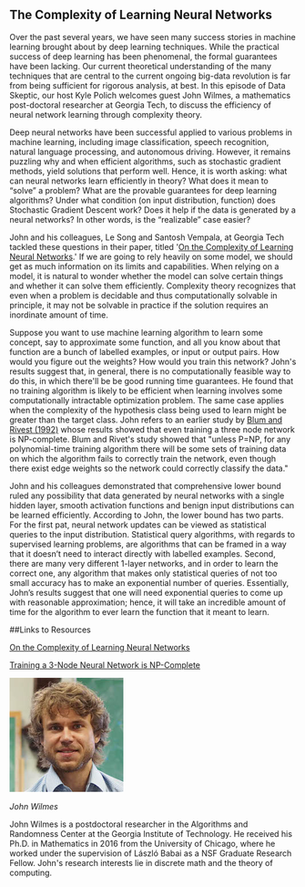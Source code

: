 ## The Complexity of Learning Neural Networks

Over the past several years, we have seen many success stories in machine learning brought about by deep learning techniques.  While the practical success of deep learning has been phenomenal, the formal guarantees have been lacking. Our current theoretical understanding of the many techniques that are central to the current ongoing big-data revolution is far from being sufficient for rigorous analysis, at best. In this episode of Data Skeptic, our host Kyle Polich welcomes guest John Wilmes, a mathematics post-doctoral researcher at Georgia Tech, to discuss the efficiency of neural network learning through complexity theory.

Deep neural networks have been successful applied to various problems in machine learning, including image classification, speech recognition, natural language processing, and autonomous driving. However, it remains puzzling why and when efficient algorithms, such as stochastic gradient methods, yield solutions that perform well. Hence, it is worth asking: what can neural networks learn efficiently in theory? What does it mean to “solve” a problem? What are the provable guarantees for deep learning algorithms? Under what condition (on input distribution, function) does Stochastic Gradient Descent work? Does it help if the data is generated by a neural networks? In other words, is the “realizable” case easier?

John and his colleagues, Le Song and Santosh Vempala, at Georgia Tech tackled these questions in their paper, titled '[On the Complexity of Learning Neural Networks](https://arxiv.org/pdf/1707.04615.pdf).' If we are going to rely heavily on some model, we should get as much information on its limits and capabilities. When relying on a model, it is natural to wonder whether the model can solve certain things and whether it can solve them efficiently. Complexity theory recognizes that even when a problem is decidable and thus computationally solvable in principle, it may not be solvable in practice if the solution requires an inordinate amount of time. 

Suppose you want to use machine learning algorithm to learn some concept, say to approximate some function, and all you know about that function are a bunch of labelled examples, or input or output pairs. How would you figure out the weights? How would you train this network? John's results suggest that, in general, there is no computationally feasible way to do this, in which there'll be be good running time guarantees. He found that no training algorithm is likely to be efficient when learning involves some computationally intractable optimization problem. The same case applies when the complexity of the hypothesis class being used to learn might be greater than the target class. John refers to an earlier study by [Blum and Rivest (1992)](https://people.csail.mit.edu/rivest/pubs/BR93.pdf) whose results showed that even training a three node network is NP-complete. Blum and Rivet's study showed that "unless P=NP, for any polynomial-time training algorithm there will be some sets of training data on which the algorithm fails to correctly train the network, even though there exist edge weights so the network could correctly classify the data."

John and his colleagues demonstrated that comprehensive lower bound ruled any possibility that data generated by neural networks with a single hidden layer, smooth activation functions and benign input distributions can be learned efficiently. According to John, the lower bound has two parts. For the first pat, neural network updates can be viewed as statistical queries to the input distribution. Statistical query algorithms, with regards to supervised learning problems, are algorithms that can be framed in a way that it doesn’t need to interact directly with labelled examples. Second, there are many very different 1-layer networks, and in order to learn the correct one, any algorithm that makes only statistical queries of not too small accuracy has to make an exponential number of queries. Essentially, John’s results suggest that one will need exponential queries to come up with reasonable approximation; hence, it will take an incredible amount of time for the algorithm to ever learn the function that it meant to learn.
 
##Links to Resources

[On the Complexity of Learning Neural Networks](https://arxiv.org/pdf/1707.04615.pdf)

[Training a 3-Node Neural Network is NP-Complete](https://people.csail.mit.edu/rivest/pubs/BR93.pdf)


<div class="row">
        <div class="col-xs-12 col-sm-3">
                <img alt="John Wilmes" src="src-the-complexity-of-learning-neural-networks/john-wilmes.jpg" />
                <br/>
                <p><i>John Wilmes</i></p>
        </div>
        <div class="col-xs-12 col-sm-9">
		John Wilmes is a postdoctoral researcher in the Algorithms and Randomness Center at the Georgia Institute of Technology. He received his Ph.D. in Mathematics in 2016 from the University of Chicago, where he worked under the supervision of László Babai as a NSF Graduate Research Fellow. John's research interests lie in discrete math and the theory of computing.
        </div>
</div>
